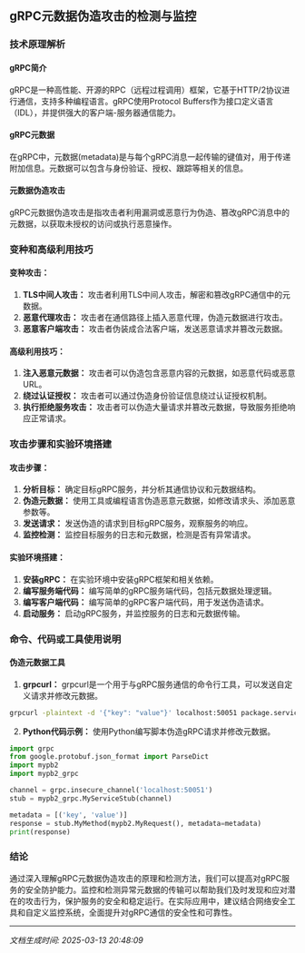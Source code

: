 ## gRPC元数据伪造攻击的检测与监控

### 技术原理解析

#### gRPC简介

gRPC是一种高性能、开源的RPC（远程过程调用）框架，它基于HTTP/2协议进行通信，支持多种编程语言。gRPC使用Protocol Buffers作为接口定义语言（IDL），并提供强大的客户端-服务器通信能力。

#### gRPC元数据

在gRPC中，元数据(metadata)是与每个gRPC消息一起传输的键值对，用于传递附加信息。元数据可以包含与身份验证、授权、跟踪等相关的信息。

#### 元数据伪造攻击

gRPC元数据伪造攻击是指攻击者利用漏洞或恶意行为伪造、篡改gRPC消息中的元数据，以获取未授权的访问或执行恶意操作。

### 变种和高级利用技巧

#### 变种攻击：

1. **TLS中间人攻击：** 攻击者利用TLS中间人攻击，解密和篡改gRPC通信中的元数据。
2. **恶意代理攻击：** 攻击者在通信路径上插入恶意代理，伪造元数据进行攻击。
3. **恶意客户端攻击：** 攻击者伪装成合法客户端，发送恶意请求并篡改元数据。

#### 高级利用技巧：

1. **注入恶意元数据：** 攻击者可以伪造包含恶意内容的元数据，如恶意代码或恶意URL。
2. **绕过认证授权：** 攻击者可以通过伪造身份验证信息绕过认证授权机制。
3. **执行拒绝服务攻击：** 攻击者可以伪造大量请求并篡改元数据，导致服务拒绝响应正常请求。

### 攻击步骤和实验环境搭建

#### 攻击步骤：

1. **分析目标：** 确定目标gRPC服务，并分析其通信协议和元数据结构。
2. **伪造元数据：** 使用工具或编程语言伪造恶意元数据，如修改请求头、添加恶意参数等。
3. **发送请求：** 发送伪造的请求到目标gRPC服务，观察服务的响应。
4. **监控检测：** 监控目标服务的日志和元数据，检测是否有异常请求。

#### 实验环境搭建：

1. **安装gRPC：** 在实验环境中安装gRPC框架和相关依赖。
2. **编写服务端代码：** 编写简单的gRPC服务端代码，包括元数据处理逻辑。
3. **编写客户端代码：** 编写简单的gRPC客户端代码，用于发送伪造请求。
4. **启动服务：** 启动gRPC服务，并监控服务的日志和元数据传输。

### 命令、代码或工具使用说明

#### 伪造元数据工具

1. **grpcurl：** grpcurl是一个用于与gRPC服务通信的命令行工具，可以发送自定义请求并修改元数据。

```bash
grpcurl -plaintext -d '{"key": "value"}' localhost:50051 package.service/method
```

2. **Python代码示例：** 使用Python编写脚本伪造gRPC请求并修改元数据。

```python
import grpc
from google.protobuf.json_format import ParseDict
import mypb2
import mypb2_grpc

channel = grpc.insecure_channel('localhost:50051')
stub = mypb2_grpc.MyServiceStub(channel)

metadata = [('key', 'value')]
response = stub.MyMethod(mypb2.MyRequest(), metadata=metadata)
print(response)
```

### 结论

通过深入理解gRPC元数据伪造攻击的原理和检测方法，我们可以提高对gRPC服务的安全防护能力。监控和检测异常元数据的传输可以帮助我们及时发现和应对潜在的攻击行为，保护服务的安全和稳定运行。在实际应用中，建议结合网络安全工具和自定义监控系统，全面提升对gRPC通信的安全性和可靠性。

---

*文档生成时间: 2025-03-13 20:48:09*
